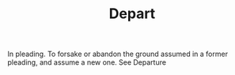 ---
title: Depart
letter: D
permalink: "/definitions/bld-depart.html"
body: In pleading. To forsake or abandon the ground assumed in a former pleading,
  and assume a new one. See Departure
published_at: '2018-07-07'
source: Black's Law Dictionary 2nd Ed (1910)
layout: post
---